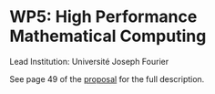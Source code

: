 # WP5: High Performance Mathematical Computing

Lead Institution: Université Joseph Fourier

See page 49 of the [proposal](https://github.com/OpenDreamKit/OpenDreamKit/raw/master/Proposal/proposal-www.pdf) for the full description.
